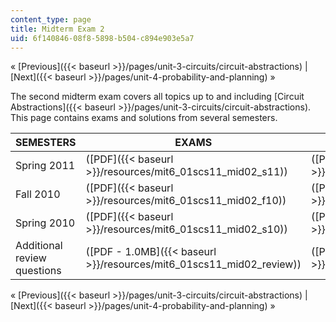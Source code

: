 ```yaml
---
content_type: page
title: Midterm Exam 2
uid: 6f140846-08f8-5898-b504-c894e903e5a7
---
```


« [Previous]({{< baseurl >}}/pages/unit-3-circuits/circuit-abstractions) | [Next]({{< baseurl >}}/pages/unit-4-probability-and-planning) »

The second midterm exam covers all topics up to and including [Circuit Abstractions]({{< baseurl >}}/pages/unit-3-circuits/circuit-abstractions). This page contains exams and solutions from several semesters.

| SEMESTERS | EXAMS | SOLUTIONS |
| --- | --- | --- |
| Spring 2011 | ([PDF]({{< baseurl >}}/resources/mit6_01scs11_mid02_s11)) | ([PDF]({{< baseurl >}}/resources/mit6_01scs11_mid02_s11_sol)) |
| Fall 2010 | ([PDF]({{< baseurl >}}/resources/mit6_01scs11_mid02_f10)) | ([PDF]({{< baseurl >}}/resources/mit6_01scs11_mid02_f10_sol)) |
| Spring 2010 | ([PDF]({{< baseurl >}}/resources/mit6_01scs11_mid02_s10)) | ([PDF]({{< baseurl >}}/resources/mit6_01scs11_mid02_s10_sol)) |
| Additional review questions | ([PDF - 1.0MB]({{< baseurl >}}/resources/mit6_01scs11_mid02_review)) | ([PDF - 1.0MB]({{< baseurl >}}/resources/mit6_01scs11_mid02_rev_sol)) 

« [Previous]({{< baseurl >}}/pages/unit-3-circuits/circuit-abstractions) | [Next]({{< baseurl >}}/pages/unit-4-probability-and-planning) »
